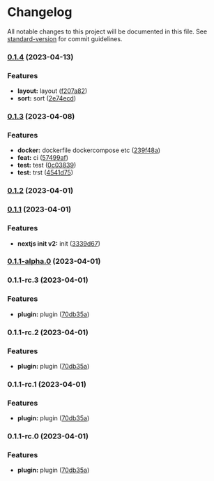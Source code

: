 # Changelog

All notable changes to this project will be documented in this file. See [standard-version](https://github.com/conventional-changelog/standard-version) for commit guidelines.

### [0.1.4](https://github.com/ArcMichael/vm-operation-portal/compare/v0.1.3...v0.1.4) (2023-04-13)


### Features

* **layout:** layout ([f207a82](https://github.com/ArcMichael/vm-operation-portal/commit/f207a8232101e11fc98a94fd34d53bcdc4d4a659))
* **sort:** sort ([2e74ecd](https://github.com/ArcMichael/vm-operation-portal/commit/2e74ecd67dfc2ebbd210b3e96beec8a879a83b9f))

### [0.1.3](https://github.com/ArcMichael/vm-operation-portal/compare/v0.1.2...v0.1.3) (2023-04-08)


### Features

* **docker:** dockerfile dockercompose etc ([239f48a](https://github.com/ArcMichael/vm-operation-portal/commit/239f48a2016ee4d150cbf35733410ad6bbc6ce19))
* **feat:** ci ([57499af](https://github.com/ArcMichael/vm-operation-portal/commit/57499af4ff8fce924fb3b958d64d1176a8e923fe))
* **test:** test ([0c03839](https://github.com/ArcMichael/vm-operation-portal/commit/0c03839383858bcb984c63e3c01a1cc2f75ef715))
* **test:** trst ([4541d75](https://github.com/ArcMichael/vm-operation-portal/commit/4541d75fbbd1f3fee17801396552c5018027513f))

### [0.1.2](https://github.com/ArcMichael/vm-operation-portal/compare/v0.1.1...v0.1.2) (2023-04-01)

### [0.1.1](https://github.com/ArcMichael/vm-operation-portal/compare/v0.1.1-alpha.0...v0.1.1) (2023-04-01)


### Features

* **nextjs init v2:** init ([3339d67](https://github.com/ArcMichael/vm-operation-portal/commit/3339d67711c52d8c1dc6925219a0a0f539014ad8))

### [0.1.1-alpha.0](https://github.com/ArcMichael/vm-operation-portal/compare/v0.1.1-rc.3...v0.1.1-alpha.0) (2023-04-01)

### 0.1.1-rc.3 (2023-04-01)


### Features

* **plugin:** plugin ([70db35a](https://github.com/ArcMichael/vm-operation-portal/commit/70db35a99a45b1021aa53058bb2e68658353f375))

### 0.1.1-rc.2 (2023-04-01)


### Features

* **plugin:** plugin ([70db35a](https://github.com/ArcMichael/vm-operation-portal/commit/70db35a99a45b1021aa53058bb2e68658353f375))

### 0.1.1-rc.1 (2023-04-01)


### Features

* **plugin:** plugin ([70db35a](https://github.com/ArcMichael/vm-operation-portal/commit/70db35a99a45b1021aa53058bb2e68658353f375))

### 0.1.1-rc.0 (2023-04-01)


### Features

* **plugin:** plugin ([70db35a](https://github.com/ArcMichael/vm-operation-portal/commit/70db35a99a45b1021aa53058bb2e68658353f375))
